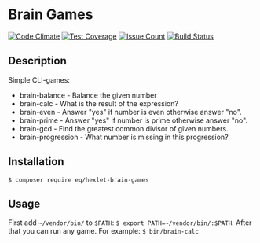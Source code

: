 # Brain Games

[![Code Climate](https://codeclimate.com/github/orion122/project-lvl1-s136/badges/gpa.svg)](https://codeclimate.com/github/orion122/project-lvl1-s136)
[![Test Coverage](https://codeclimate.com/github/orion122/project-lvl1-s136/badges/coverage.svg)](https://codeclimate.com/github/orion122/project-lvl1-s136)
[![Issue Count](https://codeclimate.com/github/orion122/project-lvl1-s136/badges/issue_count.svg)](https://codeclimate.com/github/orion122/project-lvl1-s136)
[![Build Status](https://travis-ci.org/orion122/project-lvl1-s136.svg?branch=master)](https://travis-ci.org/orion122/project-lvl1-s136)

## Description
Simple CLI-games:
- brain-balance - Balance the given number
- brain-calc - What is the result of the expression?
- brain-even - Answer "yes" if number is even otherwise answer "no".
- brain-prime - Answer "yes" if number is prime otherwise answer "no".
- brain-gcd - Find the greatest common divisor of given numbers.
- brain-progression - What number is missing in this progression?

## Installation
`$ composer require eq/hexlet-brain-games`

## Usage
First add `~/vendor/bin/` to `$PATH`: `$ export PATH=~/vendor/bin/:$PATH`.
After that you can run any game. For example: `$ bin/brain-calc`